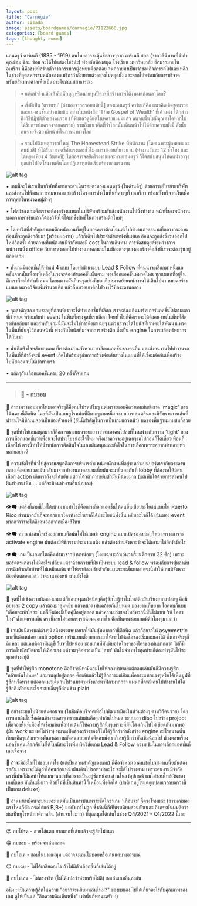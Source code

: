 ```yaml
---
layout: post
title: "Carnegie"
author: sisada
image: assets/boardgames/carnegie/P1122660.jpg
categories: [board games]
tags: [thought, กบชอบ]
---
```

แอนดรูว์ คาร์เนกี (1835 - 1919) คนไทยอาจจะคุ้นชื่อลางๆจาก คาร์เนกี ฮอล (จากวลีนิทานที่ว่าถ้าคุณซ้อม ซ้อม ซ้อม จะได้ไปแสดงโชว์น่ะ) พ่วงกับห้องสมุด โรงเรียน มหาวิทยาลัย อีกมากมายในอเมริกา นี้คือชายที่สร้างตัวจากกรรมกรผู้อพยพต๊อกต๋อย จนกลายมาเป็นเจ้าของกิจการรถไฟและเหล็กในช่วงที่อุตสหกรรมหนักของอเมริกากำลังขยายตัวอย่างไม่หยุดยั้ง และจากไปพร้อมกับการบริจาคทรัพย์สินมหาศาลเพื่อเป็นประโยชน์แก่สาธารณะ

> ▪️ แต่แท้จริงแล้วเค้าคือนักบุญหรือนายทุนปีศาจที่สร้างภาพได้งามงดก่อนลาโลก? 

> ▪️ สิ่งที่เป็น 'ตราบาป' [ถ้ามองจากกรอบสมัยนี้] ของแอนดรูว์ คาร์เนกีคือ แนวคิดเชิดชูคนรวยและแบ่งชนชั้นอย่างเข้มข้น อย่างในหนังสือ ‘The Gospel of Wealth’ ที่เค้าแต่ง ได้กล่าวถึงวิธีปฏิบัติตัวของคนรวย (ที่ฟังแล้วดูดีแต่ในหลายแง่มุมแล้ว คนจนนั้นไม่มีคุณค่าใดหากไม่ได้รับการปกครองจากคนรวย) รวมถึงแนวคิดที่ว่าโลกนั้นเดินหน้าไปได้ด้วยความมั่งมี ดังนั้นคนรวยจึงต้องมีหน้าที่ในการนำทางโลก

> ▪️ รวมไปถึงเหตุการณ์ใหญ่ The Homestead Strike ที่พนักงาน (โดยเฉพาะผู้อพยพและคนผิวสี) ที่ได้รับการกดขี่ค่าแรงและชั่วโมงการทำงานที่ยาวนาน (ทำงานวันละ 12 ชั่วโมง และได้หยุดเพียง 4 วันต่อปี) ได้ก่อจารจลยึดโรงงานและทางแอนดรูว์ ก็ได้สนับสนุนให้คนนำอาวุธบุกเข้าไปยึดโรงงานคืนโดยปฏิเสธทุกข้อเรียกร้องของแรงงาน

![alt tag](/assets/boardgames/carnegie/P1122647.jpg)

▪️ เกมนี้จะให้เราเป็นบริษัทที่อยากจะดำเนินรอยตามลุงแอนดรูว์ (ในด้านดีๆ) ด้วยการขยับขยายบริษัทและส่งคนไปพัฒนาการคมนาคมและสร้างโครงการต่างในพื้นที่ต่างๆทั่วอเมริกา พร้อมทั้งบริจาคเงินเผื่อการกุศลในหมวดหมู่ต่างๆ

▪️ โฟลว์ของเกมคือเราจะต้องสร้างแผนกในบริษัทพร้อมกับส่งพนักงานไปนั่งทำงาน หน้าที่ของพนักงานนอกจากหาเงินแล้วก็ต้องวิจัยให้ได้มาซึ่งสิทธิ์ในการสร้างตึกใหม่ๆ 

▪️ โดยทวิสที่สำคัญของเกมคือพนักงานที่อยู่ในบอร์ดเราต้องโดนส่งไปทำงานภาคสนามที่กลางกระดาน ก่อนที่จะถูกดึงกลับมา (พร้อมผลงาน) แล้วก็เดินไปประจำตำแหน่งที่แผนก ก่อนจะถูกส่งวิ่งวนออกไปใหม่อีกครั้ง ด้วยความที่พนักงานมีจำกัดและมี cost ในการเดินทาง การจัดสมดุยล์ระหว่างการพนักงานนั่ง office กับการส่งออกไปทำงานภาคสนามในเมืองต่างๆของอเมริกาคือสิ่งที่เราจะต้องวุ่นอยู่ตลอดเกม

▪️ ทั้งเกมมีแอคชั่นให้ทำแค่ 4 แบบ โดยทำผ่านระบบ Lead & Follow ที่คนนำจะเลือกมาหนึ่งแอคชั่นจากนั้นเพื่อนที่เหลือในวงจะต้องทำแอคชั่นนั้นตาม พอเลือกแอคชั่นหมวดไหน ทุกแผนกที่อยู่ในตึกเราก็จะได้ทำทั้งหมด โดยหมวดมันก็วนๆอย่างที่บอกคือหมวดย้ายพนักงานให้เดินไปมา หมวดสร้างแผนก หมวดวิจัยเพิ่มจำนวนตึก แล้วก็หมวดเอาตึกไปวางไว้ที่กระดานกลาง 

![alt tag](/assets/boardgames/carnegie/P1122629.jpg)

▪️ จุดสำคัญของเกมจะอยู่ที่ก่อนที่เราจะได้ทำแอคชั่นที่เลือก เราจะต้องเดินมาร์คเกอร์แอคชั่นไปตามแถวที่กำหนด พร้อมกับทำ event ในพื้นที่ตรงจุดที่เราเลือก โดยทั่วไปก็คือเราจะได้ดึงคนงานในพื้นที่สีตรงกันกลับมา และสำหรับเกมนี้มันจะไม่ใช่การดึงมาเฉยๆ แต่ว่าเราจะได้โบนัสที่เราเคยได้พัฒนาแทรคในพื้นที่นั้นๆไว้ก่อนหน้านี้ พ่วงกับโบนัสที่มาจากการสร้างตึก ซึ่งเป็น engine ในการผลิตทรัพยากรให้กับเรา

▪️ นั้นคือหัวใจหลักของเกม ที่เราต้องอ่านจังหวะการเลือกแอคชั่นของคนอื่น และส่งคนงานไปทำงานรอในพื้นที่ที่กำลังจะมี event เกิดไปพร้อมๆกับการสร้างต่อเส้นทางในแผนที่ให้เชื่อมต่อกันเพื่อสร้างโบนัสตอนจบให้เข้าทางเรา

▪️ ผลัดๆกันเลือกแอคชั่นครบ 20 ครั้งก็จบเกม

---
> ### 🐸 - กบชอบ

🔹 ถ้าถามว่าชอบมากไหมเอาจริงๆก็คือกบโปรดปริ่มๆ แต่เพราะแอบคิดว่าเกมมันยังขาด 'magic' ตรงโน้นตรงนี้อีกนิด โดยที่มันเป็นเกมยูโรหนักที่ดีมากๆเกมหนึ่ง ระบบการเล่นคลีนและมีจังหวะการเล่นที่น่าสนใจมีซิกเนเจอร์เป็นของตัวเองดี (อันนี้สำคัญในการเป็นเกมแถวหน้า) บดของพื้นฐานมาผสมก็สวย

🔹 จุดที่ทำให้เกมสนุกมากก็คือการมองแผนระยะยาวว่าจะเอาคนไปลงที่ไหนพ่วงกับความ 'tight' ของการเลือกแอคชั่นว่าเพื่อนจะได้ประโยชน์อะไรไหม หรือเราควรจะอยู่เฉยๆรอไปก่อนก็ได้เดี๋ยวเพื่อนก็เลือกให้ ตรงนี้ทำให้น้ำหนักการตัดสินใจในเกมมันสนุกและขัดใจในการเลือกเพราะอยากทำหลายท่าหลายอย่างดี 

🔹  ความขัดใจที่นำไปสู่ความสนุกคือการบริหารตำแหน่งพนักงานที่อยู่ระหว่างบนบอร์ดเรากับกระดานกลาง คือตอนเวลามันกลับมาจากทำงานภาคสนามเนี่ยมันจะมายืนออกันที่ lobby ที่ต้องรอให้มีคนเลือก action เดินเราถึงจะได้ขยับ แต่ว่าโค้วต้าการขยับตัวมันมีน้อยมาก (แต่เพิ่มได้ด้วยการส่งคนไปยืนทำงานเพิ่ม.... แต่ก็จะมีคนทำงานอื่นน้อยลง)

![alt tag](/assets/boardgames/carnegie/P1122641.jpg)

👁‍🗨 แต่สิ่งที่เกมนี้ไม่ได้เน้นมากเท่าไรก็คือการเลือกแอคชั่นให้คนอื่นเสียประโยชน์แบบใน Puerto Rico ส่วนมากมันก็จะออกแนวใครทำอะไรเราก็ได้ประโยชน์ทั้งนั้น หยิบอะไรก็ได้ เน้นมอง event มากกว่าว่าจะได้ดึงคนออกจากเมืองสีไหน

👁‍🗨 ความน่าสนใจเชิงออกแบบคือมันไม่ใช่เกมทำ engine แบบเปิดช่องเยอะๆก็พอ เพราะการจะ activate engine มันต้องมีพิธีกรรมประมาณหนึ่ง แล้วต้องอ่านจังหวะว่าจะได้เอามาใช้อีกทีเมื่อไร

👁‍🗨 เกมเป็นเกมสไตล์คิดท่ามาจากบ้านหน่อยๆ (โดยเฉพาะถ้าเล่นวาเรี้ยนตึกครบ 32 ตึก) เพราะบอร์ดตรงกลางไม่มีอะไรเปลี่ยนแต่ว่าด้วยความที่มันเป็นระบบ lead & follow พร้อมกับการสุ่มลำดับการดึงตัวกลับบ้านที่ไม่เหมือนกัน ทำให้เราต้องปรับตัวกับแผนระยะสั้นเยอะ ตรงนี้ทำให้เกมมีจังหวะต้องคิดตลอดเวลา ว่าจะวนของหน้างานยังไงดี

![alt tag](/assets/boardgames/carnegie/P1122651.jpg)

🔸 จุดที่ไม่เชิงความผิดของเกมแต่ก็แอบหงุดหงิดนิดๆคือรู้สึกไม่รู้ทำไมไทล์ตึกมันเรียงยากแปลกๆ คือมีอย่างละ 2 copy แล้วต้องมาสุ่มหยิบ แล้วหน้าตามันคล้ายกันไปหมด มองยากเก็บยาก ไอคอนก็แบบ 'เกือบจะเข้าใจละ' แต่ก็ยังต้องมีเปิดคู่มืออยู่ตลอด แล้วความเก่งของไทล์พวกนี้มันไม่แบบ 'เข้ โคตรโกง' ตั้งแต่แรกเห็น ตรงนี้เลยไม่ค่อยตรงรสนิยมผมเท่าไร คือเป็นคนชอบเกมมีตึกโกงๆมากกว่า

🔸 เกมมันมีอารมณ์ค้างๆนิดนึงตรงแบบอยากให้มันสุ่มมากกว่านี้อีกนิด แล้วก็อยากให้ asymmetric มากขึ้นอีกหน่อย เกมมี option เสริมแบบตั้งงบกลางมาให้เราไปจัดซื้อของเริ่มเกมเองได้ ซึ่งเอาจริงๆก็ดีแหละ แต่แอบคิดว่ามันดูขี้เกียจๆไปหน่อย ชอบเกมที่มันมีบอร์ดโกงๆของใครของมันมากกว่า ไม่ก็มีการ์ดโบนัสเปิดเกมให้เลือกเอง แต่รวมๆคือความเป็น 'สาย' มันไม่จ๋าเท่าไรสุดท้ายก็ต้องทำๆมันไปซะทุกอย่างอยู่ดี

🔸 จุดที่ทำให้รู้สึก monotone คือถึงจะมีท่ามีคอมโบให้ลองทำเยอะแต่ตอนเล่นมันก็มีความรู้สึก 'คล้ายกันไปหมด'  แถมวนลูปอยู่ตลอด คือเล่นแล้วไม่รู้สึกอารมณ์อิมแพ็คกระแทกแรงๆหรือได้เห็นมูฟที่รู้สึกหวือหวา แต่ออกแนวเดินวนไปวนมาตามจังหวะนาฬิกามากกว่า แผนกที่จะส่งคนไปทำงานไม่ได้รู้สึกถึงตัวตนอะไร ระบบอื่นๆก็ค่อนข้าง plain 

![alt tag](/assets/boardgames/carnegie/P1122636.jpg)

🔸 อย่างระบบโบนัสแต้มตอนจบ (ในธีมคือบริจาคเพื่อไปพัฒนาเมืองในส่วนต่างๆ ตามวิถีคนรวย) โดยการเอาเงินไปซื้อค่อนข้างจะเฉยๆเพราะแต้มมันคือๆเท่ากันไปหมด ระบบเอา disc ไปสร้าง project เพื่อจองพื้นที่เมืองให้เชื่อมกันเพื่อทำแต้มก็ให้ความรู้สึกนิ่งๆเพราะที่มันโล่งเกินไปไม่เบียดกันมากพอ (มัน work นะ แต่ไม่ว้าว) หมวดเปิดช่องสร้างของก็ไม่ได้รู้สึกว่ากำลังสร้าง engine อะไรขนาดนั้น กับมาคิดๆแล้วเพราะมันขาดความขัดสนแบบแต้มติดลบมั้งเราก็เลยรู้สึกว่ามันเข้มน้อยไป พ่วงตอนเรื่องแอคชั่นคนเลือกดันไม่ได้โบนัสอะไรเพิ่ม ผิดวิสัยเกม Lead & Follow ความเข้มในการเลือกแอคชั่นก็เลยเจือจาง

🔸 ถ้าจะมีอะไรที่ไม่ชอบเท่าไร (แต่เป็นส่วนสำคัญของเกม) ก็คือจังหวะเอาคนเข้าไปทำงานเนี่ยมันต้องรอกัน เพราะจะได้ดูว่าไอ้คนก่อนหน้ามันเดินไปรอทำท่าอะไร จะได้ไปวางตาม เพราะคนงานมีจำกัด ตรงนี้มันก็มีผลทำให้เกมนานกว่าที่ควรจะเป็นอยู่ซักหน่อย ส่วนในแง่อุปกรณ์ ผมไม่ชอบไทล์เงินของเกมนี้เลย มันลื่นตั้งยาก คิวป์ไม้ที่เป็นสินค้านี้ก็เหมือนพึ่งคิดได้ (ปกติเกมยูโรแต่ดูแปลกเวลาบอกว่านี้เป็นเกม deluxe)

💬 อ่านมาเหมือนจะบ่นเยอะ แต่มันเป็นการบ่นเพราะขัดใจว่าเกม 'เกือบจะ' จี้ตรงใจผมล่ะ (อารมณ์มองตรงไหนก็ตัดเกรดได้แค่ B,B+) แต่ยังเกาไม่ถูก ซึ่งอันนี้ก็เป็นรสนิยมส่วนตัวเนอะ ถึงกระนั้นผมคิดว่ามันเป็นยูโรหนักกติกาคลีน (อ่านจบไวมาก) ที่สุดสนุกได้เล่นในช่วง Q4/2021 - Q1/2022 นี้เลย 

---

😍 กบโปรด - อวยไส้แตก ยากมากที่เล่นแล้วจะรู้สึกไม่สนุก

😁 กบชอบ - พร้อมจะเล่นตลอด

🙂 กบโอเค - ชอบในบางแง่มุม แต่อาจจะเล่นไม่บ่อยหรือเล่นแค่บางอารมณ์

😐 กบเฉย - ไม่ได้เกลียดอะไร ถ้าไม่มีตัวเลือกอื่นก็เล่นได้อยู่

🖕 กบไม่เล่น - ไม่ตรงจริต (ไม่ได้แปลว่าห่วยหรือไม่ดี) ขอเล่นเกมอื่นล่ะกัน

อนึ่ง : เป็นความรู้สึกในความ "อยากจะหยิบมาเล่นไหม?" ของผมเอง ไม่ได้เกี่ยวอะไรกับคุณภาพของเกม ดูให้เป็นแค่ "อีกความคิดเห็นหนึ่ง" เท่านั้นก็พอนะครับ :)
